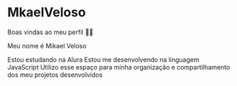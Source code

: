 # MkaelVeloso
Boas vindas ao meu perfil 💙💙

Meu nome é Mikael Veloso

Estou estudando na Alura
Estou me desenvolvendo na linguagem JavaScript
Utilizo esse espaço para minha organização e compartilhamento dos meu projetos desenvolvidos
